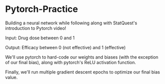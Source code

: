 # Pytorch-Practice

Building a neural network while following along with StatQuest's introduction to Pytorch video!

Input: Drug dose between 0 and 1

Output: Efficacy between 0 (not effective) and 1 (effective)

We'll use pytorch to hard-code our weights and biases (with the exception of our final bias), along with pytorch's ReLU activation function. 

Finally, we'll run multiple gradient descent epochs to optimize our final bias value. 
